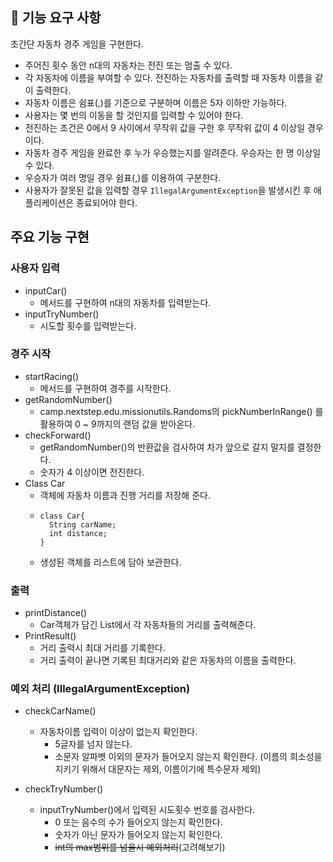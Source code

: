 ## 🚀 기능 요구 사항

초간단 자동차 경주 게임을 구현한다.

- 주어진 횟수 동안 n대의 자동차는 전진 또는 멈출 수 있다.
- 각 자동차에 이름을 부여할 수 있다. 전진하는 자동차를 출력할 때 자동차 이름을 같이 출력한다.
- 자동차 이름은 쉼표(,)를 기준으로 구분하며 이름은 5자 이하만 가능하다.
- 사용자는 몇 번의 이동을 할 것인지를 입력할 수 있어야 한다.
- 전진하는 조건은 0에서 9 사이에서 무작위 값을 구한 후 무작위 값이 4 이상일 경우이다.
- 자동차 경주 게임을 완료한 후 누가 우승했는지를 알려준다. 우승자는 한 명 이상일 수 있다.
- 우승자가 여러 명일 경우 쉼표(,)를 이용하여 구분한다.
- 사용자가 잘못된 값을 입력할 경우 `IllegalArgumentException`을 발생시킨 후 애플리케이션은 종료되어야 한다.

## 주요 기능 구현
### 사용자 입력
* inputCar()
  * 메서드를 구현하여 n대의 자동차를 입력받는다.
* inputTryNumber()
  * 시도할 횟수를 입력받는다.
  
### 경주 시작
* startRacing() 
  * 메서드를 구현하여 경주를 시작한다.
* getRandomNumber() 
  *  camp.nextstep.edu.missionutils.Randoms의 pickNumberInRange() 를 활용하여 0 ~ 9까지의 랜덤 값을 받아온다.
* checkForward()
  * getRandomNumber()의 반환값을 검사하여 차가 앞으로 갈지 말지를 결정한다.
  * 숫자가 4 이상이면 전진한다.
* Class Car 
  * 객체에 자동차 이름과 진행 거리를 저장해 준다.
  * ```
    class Car{
      String carName;
      int distance;
    }
    ```
  * 생성된 객체를 리스트에 담아 보관한다. 

### 출력
* printDistance()
  * Car객체가 담긴 List에서 각 자동차들의 거리를 출력해준다.
* PrintResult()
  * 거리 출력시 최대 거리를 기록한다.
   * 거리 출력이 끝나면 기록된 최대거리와 같은 자동차의 이름을 출력한다.

### 예외 처리 (IllegalArgumentException)
* checkCarName() 
  * 자동차이름 입력이 이상이 없는지 확인한다.
    * 5글자를 넘지 않는다.
    * 소문자 알파벳 이외의 문자가 들어오지 않는지 확인한다. (이름의 희소성을 지키기 위해서 대문자는 제외, 이름이기에 특수문자 제외)

* checkTryNumber()
  * inputTryNumber()에서 입력된 시도횟수 번호를 검사한다.
    * 0 또는 음수의 수가 들어오지 않는지 확인한다.
    * 숫자가 아닌 문자가 들어오지 않는지 확인한다.
    * ~~int의 max범위를 넘을시 예외처리~~(고려해보기)



